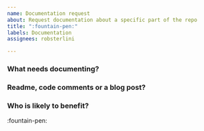 ```yaml
---
name: Documentation request
about: Request documentation about a specific part of the repo
title: ":fountain-pen:"
labels: Documentation
assignees: robsterlini

---
```


### What needs documenting?


### Readme, code comments or a blog post?


### Who is likely to benefit?


:fountain-pen:
